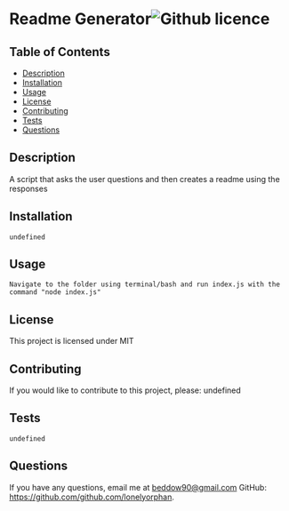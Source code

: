 # Readme Generator![Github licence](https://img.shields.io/badge/MIT-License-orange)

  ## Table of Contents
  * [Description](#description)
  * [Installation](#installation)
  * [Usage](#usage)
  * [License](#license)
  * [Contributing](#contributing)
  * [Tests](#tests)
  * [Questions](#questions)
  
  ## Description 
  A script that asks the user questions and then creates a readme using the responses
  
  ## Installation
  ```
  undefined
  ```

  ## Usage 
  ```
  Navigate to the folder using terminal/bash and run index.js with the command "node index.js"
  ```

  ## License 
  This project is licensed under MIT

  ## Contributing
  If you would like to contribute to this project, please: 
  undefined

  ## Tests
  ```
  undefined
  ```

  ## Questions
  If you have any questions, email me at beddow90@gmail.com
  GitHub: https://github.com/github.com/lonelyorphan.
  